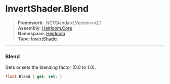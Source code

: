 # InvertShader.Blend

> **Framework**: .NETStandard,Version=v2.1  
> **Assembly**: [Heirloom.Core][0]  
> **Namespace**: [Heirloom][0]  
> **Type**: [InvertShader][1]  

--------------------------------------------------------------------------------

### Blend

Gets or sets the blending factor (0.0 to 1.0).

```cs
float Blend { get; set; }
```

[0]: ../Heirloom.Core.md
[1]: Heirloom.InvertShader.md
